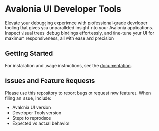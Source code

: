 # Avalonia UI Developer Tools

Elevate your debugging experience with professional-grade developer tooling that gives you unparalleled insight into your Avalonia applications. Inspect visual trees, debug bindings effortlessly, and fine-tune your UI for maximum responsiveness, all with ease and precision.

## Getting Started

For installation and usage instructions, see the [documentation](https://docs.avaloniaui.net/accelerate/tools/dev-tools/getting-started).

## Issues and Feature Requests

Please use this repository to report bugs or request new features. When filing an issue, include:

- Avalonia UI version
- Developer Tools version
- Steps to reproduce
- Expected vs actual behavior
